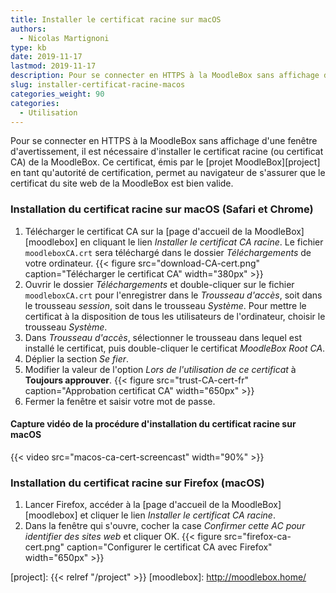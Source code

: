 ```yaml
---
title: Installer le certificat racine sur macOS
authors:
  - Nicolas Martignoni
type: kb
date: 2019-11-17
lastmod: 2019-11-17
description: Pour se connecter en HTTPS à la MoodleBox sans affichage d'une fenêtre d'avertissement, il est nécessaire d'installer le certificat racine de la MoodleBox.
slug: installer-certificat-racine-macos
categories_weight: 90
categories:
  - Utilisation
---
```

Pour se connecter en HTTPS à la MoodleBox sans affichage d'une fenêtre d'avertissement, il est nécessaire d'installer le certificat racine (ou certificat CA) de la MoodleBox. Ce certificat, émis par le [projet MoodleBox][project] en tant qu'autorité de certification, permet au navigateur de s'assurer que le certificat du site web de la MoodleBox est bien valide.

### Installation du certificat racine sur macOS (Safari et Chrome)

1. Télécharger le certificat CA sur la [page d'accueil de la MoodleBox][moodlebox] en cliquant le lien _Installer le certificat CA racine_. Le fichier `moodleboxCA.crt` sera téléchargé dans le dossier _Téléchargements_ de votre ordinateur.
  {{< figure src="download-CA-cert.png" caption="Télécharger le certificat CA" width="380px" >}}
2. Ouvrir le dossier _Téléchargements_ et double-cliquer sur le fichier `moodleboxCA.crt` pour l'enregistrer dans le _Trousseau d'accès_, soit dans le trousseau _session_, soit dans le trousseau _Système_. Pour mettre le certificat à la disposition de tous les utilisateurs de l'ordinateur, choisir le trousseau _Système_.
4. Dans _Trousseau d'accès_, sélectionner le trousseau dans lequel est installé le certificat, puis double-cliquer le certificat _MoodleBox Root CA_.
5. Déplier la section _Se fier_.
6. Modifier la valeur de l'option _Lors de l'utilisation de ce certificat_ à __Toujours approuver__.
  {{< figure src="trust-CA-cert-fr" caption="Approbation certificat CA" width="650px" >}}
7. Fermer la fenêtre et saisir votre mot de passe.

#### Capture vidéo de la procédure d'installation du certificat racine sur macOS

{{< video src="macos-ca-cert-screencast" width="90%" >}}

### Installation du certificat racine sur Firefox (macOS)

1. Lancer Firefox, accéder à la [page d'accueil de la MoodleBox][moodlebox] et cliquer le lien _Installer le certificat CA racine_.
2. Dans la fenêtre qui s'ouvre, cocher la case _Confirmer cette AC pour identifier des sites web_ et cliquer OK.
  {{< figure src="firefox-ca-cert.png" caption="Configurer le certificat CA avec Firefox" width="650px" >}}

  [project]: {{< relref "/project" >}}
  [moodlebox]: http://moodlebox.home/
